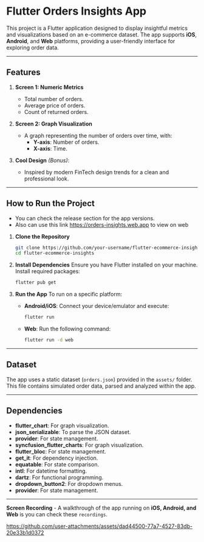 
# Flutter Orders Insights App

This project is a Flutter application designed to display insightful metrics and visualizations based on an e-commerce dataset. The app supports **iOS**, **Android**, and **Web** platforms, providing a user-friendly interface for exploring order data.

---

## Features

1. **Screen 1: Numeric Metrics**
    - Total number of orders.
    - Average price of orders.
    - Count of returned orders.

2. **Screen 2: Graph Visualization**
    - A graph representing the number of orders over time, with:
        - **Y-axis**: Number of orders.
        - **X-axis**: Time.

3. **Cool Design** *(Bonus)*:
    - Inspired by modern FinTech design trends for a clean and professional look.

---

## How to Run the Project
  - You can check the release section for the app versions.
  - Also can use this link https://orders-insights.web.app to view on web

1. **Clone the Repository**
   ```bash
   git clone https://github.com/your-username/flutter-ecommerce-insights.git
   cd flutter-ecommerce-insights
   ```

2. **Install Dependencies**
   Ensure you have Flutter installed on your machine. Install required packages:
   ```bash
   flutter pub get
   ```

3. **Run the App**
   To run on a specific platform:
    - **Android/iOS**: Connect your device/emulator and execute:
      ```bash
      flutter run
      ```
    - **Web**: Run the following command:
      ```bash
      flutter run -d web
      ```
---

## Dataset

The app uses a static dataset (`orders.json`) provided in the `assets/` folder. This file contains simulated order data, parsed and analyzed within the app.

---

## Dependencies

- **flutter_chart**: For graph visualization.
- **json_serializable**: To parse the JSON dataset.
- **provider**: For state management.
- **syncfusion_flutter_charts**: For graph visualization.
- **flutter_bloc**: For state management.
- **get_it**: For dependency injection.
- **equatable**: For state comparison.
- **intl**: For datetime formatting.
- **dartz**: For functional programming.
- **dropdown_button2**: For dropdown menus.
- **provider**: For state management.

---

**Screen Recording**
    - A walkthrough of the app running on **iOS, Android, and Web** is you can check these  `recordings`.


https://github.com/user-attachments/assets/dad44500-77a7-4527-83db-20e33b1d0372



